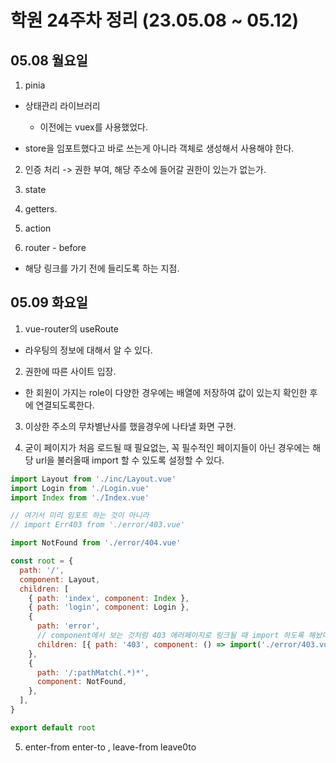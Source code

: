 # 학원 24주차 정리 (23.05.08 ~ 05.12)

## 05.08 월요일

1. pinia

- 상태관리 라이브러리

  - 이전에는 vuex를 사용했었다.

- store을 임포트했다고 바로 쓰는게 아니라 객체로 생성해서 사용해야 한다.

2. 인증 처리 -> 권한 부여, 해당 주소에 들어갈 권한이 있는가 없는가.

3. state

4. getters.

5. action

6. router - before

- 해당 링크를 가기 전에 들리도록 하는 지점.

## 05.09 화요일

1. vue-router의 useRoute

- 라우팅의 정보에 대해서 알 수 있다.

2. 권한에 따른 사이트 입장.

- 한 회원이 가지는 role이 다양한 경우에는 배열에 저장하여 값이 있는지 확인한 후에 연결되도록한다.

3. 이상한 주소의 무차별난사를 했을경우에 나타낼 화면 구현.

4. 굳이 페이지가 처음 로드될 때 필요없는, 꼭 필수적인 페이지들이 아닌 경우에는 해당 url을 불러올때 import 할 수 있도록 설정할 수 있다.

```js
import Layout from './inc/Layout.vue'
import Login from './Login.vue'
import Index from './Index.vue'

// 여기서 미리 임포트 하는 것이 아니라
// import Err403 from './error/403.vue'

import NotFound from './error/404.vue'

const root = {
  path: '/',
  component: Layout,
  children: [
    { path: 'index', component: Index },
    { path: 'login', component: Login },
    {
      path: 'error',
      // component에서 보는 것처럼 403 에러페이지로 링크될 때 import 하도록 해놨다.
      children: [{ path: '403', component: () => import('./error/403.vue') }],
    },
    {
      path: '/:pathMatch(.*)*',
      component: NotFound,
    },
  ],
}

export default root
```

5. enter-from enter-to , leave-from leave0to
